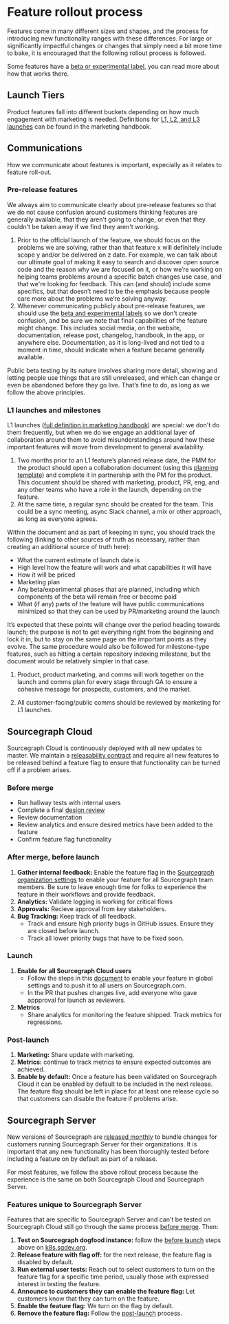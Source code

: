 # Feature rollout process

Features come in many different sizes and shapes, and the process for introducing new functionality ranges with these differences. For large or significantly impactful changes or changes that simply need a bit more time to bake, it is encouraged that the following rollout process is followed.

Some features have a [beta or experimental label](../beta_and_experimental_feature_labels.md), you can read more about how that works there.

## Launch Tiers

Product features fall into different buckets depending on how much engagement with marketing is needed. Definitions for [L1, L2, and L3 launches](../../marketing/product-marketing/marketing_launch_tiers.md) can be found in the marketing handbook.

## Communications

How we communicate about features is important, especially as it relates to feature roll-out.

### Pre-release features

We always aim to communicate clearly about pre-release features so that we do not cause confusion around customers thinking features are generally available, that they aren't going to change, or even that they couldn't be taken away if we find they aren't working.

1. Prior to the official launch of the feature, we should focus on the problems we are solving, rather than that feature x will definitely include scope y and/or be delivered on z date. For example, we can talk about our ultimate goal of making it easy to search and discover open source code and the reason why we are focused on it, or how we’re working on helping teams problems around a specific batch changes use case, and that we're looking for feedback. This can (and should) include some specifics, but that doesn’t need to be the emphasis because people care more about the problems we’re solving anyway.
1. Whenever communicating publicly about pre-release features, we should use the [beta and experimental labels](../beta_and_experimental_feature_labels.md) so we don’t create confusion, and be sure we note that final capabilities of the feature might change. This includes social media, on the website, documentation, release post, changelog, handbook, in the app, or anywhere else. Documentation, as it is long-lived and not tied to a moment in time, should indicate when a feature became generally available.

Public beta testing by its nature involves sharing more detail, showing and letting people use things that are still unreleased, and which can change or even be abandoned before they go live. That’s fine to do, as long as we follow the above principles.

### L1 launches and milestones

L1 launches ([full definition in marketing handbook](../../marketing/product-marketing/marketing_launch_tiers.md#l1-launch)) are special: we don't do them frequently, but when we do we engage an additional layer of collaboration around them to avoid misunderstandings around how these important features will move from development to general availability.

1. Two months prior to an L1 feature’s planned release date, the PMM for the product should open a collaboration document (using this [planning template](https://docs.google.com/document/d/1i-n7WKQrAMVAdCaGAX0shW1DbJ70cnnGkkb6yReOOPA/edit#)) and complete it in partnership with the PM for the product. This document should be shared with marketing, product, PR, eng, and any other teams who have a role in the launch, depending on the feature.
1. At the same time, a regular sync should be created for the team. This could be a sync meeting, async Slack channel, a mix or other approach, as long as everyone agrees.

Within the document and as part of keeping in sync, you should track the following (linking to other sources of truth as necessary, rather than creating an additional source of truth here):

- What the current estimate of launch date is
- High level how the feature will work and what capabilities it will have
- How it will be priced
- Marketing plan
- Any beta/experimental phases that are planned, including which components of the beta will remain free or become paid
- What (if any) parts of the feature will have public communications minimized so that they can be used by PR/marketing around the launch

It’s expected that these points will change over the period heading towards launch; the purpose is not to get everything right from the beginning and lock it in, but to stay on the same page on the important points as they evolve. The same procedure would also be followed for milestone-type features, such as hitting a certain repository indexing milestone, but the document would be relatively simpler in that case.

1. Product, product marketing, and comms will work together on the launch and comms plan for every stage through GA to ensure a cohesive message for prospects, customers, and the market.

1. All customer-facing/public comms should be reviewed by marketing for L1 launches.

## Sourcegraph Cloud

Sourcegraph Cloud is continuously deployed with all new updates to master. We maintain a [releasability contract](../../engineering/continuous_releasability.md) and require all new features to be released behind a feature flag to ensure that functionality can be turned off if a problem arises.

### Before merge

- Run hallway tests with internal users
- Complete a final [design review](../design/design_process.md#final-review)
- Review documentation
- Review analytics and ensure desired metrics have been added to the feature
- Confirm feature flag functionality

### After merge, before launch

1. **Gather internal feedback:** Enable the feature flag in the [Sourcegraph organization settings](https://sourcegraph.com/organizations/sourcegraph/settings) to enable your feature for all Sourcegraph team members. Be sure to leave enough time for folks to experience the feature in their workflows and provide feedback.
1. **Analytics:** Validate logging is working for critical flows
1. **Approvals:** Recieve approval from key stakeholders.
1. **Bug Tracking:** Keep track of all feedback.
   - Track and ensure high priority bugs in GitHub issues. Ensure they are closed before launch.
   - Track all lower priority bugs that have to be fixed soon.

### Launch

1. **Enable for all Sourcegraph Cloud users**
   - Follow the steps in this [document](../../engineering/distribution/update_sourcegraph_website.md) to enable your feature in global settings and to push it to all users on Sourcegraph.com.
   - In the PR that pushes changes live, add everyone who gave appproval for launch as reviewers.
1. **Metrics**
   - Share analytics for monitoring the feature shipped. Track metrics for regressions.

### Post-launch

1. **Marketing:** Share update with marketing.
1. **Metrics:** continue to track metrics to ensure expected outcomes are achieved.
1. **Enable by default:** Once a feature has been validated on Sourcegraph Cloud it can be enabled by default to be included in the next release. The feature flag should be left in place for at least one release cycle so that customers can disable the feature if problems arise.

## Sourcegraph Server

New versions of Sourcegraph are [released monthly](../../engineering/releases/index.md#releases-are-monthly) to bundle changes for customers running Sourcegraph Server for their organizations. It is important that any new functionality has been thoroughly tested before including a feature on by default as part of a release.

For most features, we follow the above rollout process because the experience is the same on both Sourcegraph Cloud and Sourcegraph Server.

### Features unique to Sourcegraph Server

Features that are specific to Sourcegraph Server and can't be tested on Sourcegraph Cloud still go through the same process [before merge](#before-merge). Then:

1. **Test on Sourcegraph dogfood instance:** follow the [before launch](#after-merge-before-launch) steps above on [k8s.sgdev.org](../../engineering/deployments/index.md#k8s-sgdev-org).
1. **Release feature with flag off:** for the next release, the feature flag is disabled by default.
1. **Run external user tests:** Reach out to select customers to turn on the feature flag for a specific time period, usually those with expressed interest in testing the feature.
1. **Announce to customers they can enable the feature flag:** Let customers know that they can turn on the feature.
1. **Enable the feature flag:** We turn on the flag by default.
1. **Remove the feature flag:** Follow the [post-launch](#post-launch) process.

